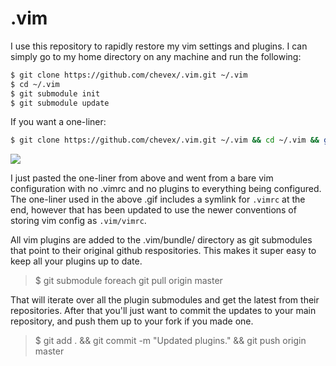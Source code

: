 .vim
====

I use this repository to rapidly restore my vim settings and plugins. I can simply go to my home directory on any machine and run the following:

```bash
$ git clone https://github.com/chevex/.vim.git ~/.vim
$ cd ~/.vim
$ git submodule init
$ git submodule update
```

If you want a one-liner:

```bash
$ git clone https://github.com/chevex/.vim.git ~/.vim && cd ~/.vim && git submodule init && git submodule update
```

![](http://i.imgur.com/acPSGtG.gif)

I just pasted the one-liner from above and went from a bare vim configuration with no .vimrc and no plugins to everything being configured. The one-liner used in the above .gif includes a symlink for `.vimrc` at the end, however that has been updated to use the newer conventions of storing vim config as `.vim/vimrc`.

All vim plugins are added to the .vim/bundle/ directory as git submodules that point to their original github respositories. This makes it super easy to keep all your plugins up to date.

> $ git submodule foreach git pull origin master

That will iterate over all the plugin submodules and get the latest from their repositories. After that you'll just want to commit the updates to your main repository, and push them up to your fork if you made one.

> $ git add . && git commit -m "Updated plugins." && git push origin master
